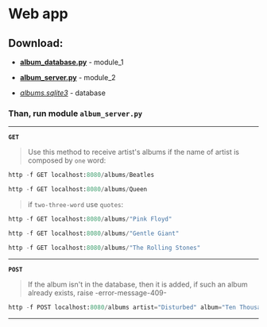 # Web app

## Download:

- [**album_database.py**](https://github.com/victortemnov/music-album/blob/master/album_database.py) - module_1

- [**album_server.py**](https://github.com/victortemnov/music-album/blob/master/album_server.py) - module_2

- [*albums.sqlite3*](https://drive.google.com/file/d/1KHKrio-StI9jVIVgJH1EKaObpAFzRx25/view)  - database

### Than, run module `album_server.py`

---

**`GET`**

> Use this method to receive artist's albums
if the name of artist is composed by `one` word:

```Python
http -f GET localhost:8080/albums/Beatles
```

```Python
http -f GET localhost:8080/albums/Queen
```

> if `two-three-word` use `quotes`:

```Python
http -f GET localhost:8080/albums/"Pink Floyd"
```

```Python
http -f GET localhost:8080/albums/"Gentle Giant"
```

```Python
http -f GET localhost:8080/albums/"The Rolling Stones"
```

---

**`POST`**

> If the album isn't in the database, then it is added, if such an album already exists, raise -error-message-409-

```Python
http -f POST localhost:8080/albums artist="Disturbed" album="Ten Thousand Fists" genre="Alternative" year="2005"
```

---
